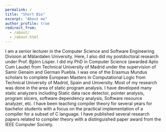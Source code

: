 ```yaml
---
permalink: /
title: "Short Bio"
excerpt: "About me"
author_profile: true
redirect_from: 
  - /about/
  - /about.html
---
```


I am a senior lecturer in the Computer Science and Software Engineering Division at Mälardalen University. Here, I also did my postdoctoral research under Prof. Bjjörn Lisper. I did my PhD in Computer Science (awarded Apto Cum Laude) from Technical University of Madrid under the supervision of Samir Genaim and German Puebla. I was one of the Erasmus Mundus scholars to complete European Masters in Computational Logic from Technical University of Madrid, Spain  and  University. Most of my research was done in the area of static program analysis. I have developed many static analyzers including Static data race detector, pointer analysis, program slicers, software dependency analysis, Software resource analyzer, etc. I have been teaching compiler theory for
several years for bachelor students with a focus on the practical implementation of a compiler for a subset of C language. I have published several research papers related to compiler
theory with a distinguished paper award from the IEEE Computer Society.
